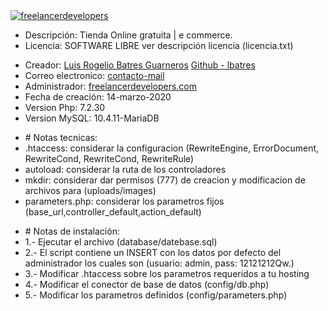 
<a target="_blank" aling="center" href="https://freelancerdevelopers.com">
	<img src="https://freelancerdevelopers.com/Recursos/imagen/FreelancerDevelopers.png" alt="freelancerdevelopers" title="freelancerdevelopers">
</a>


<ul>
    <li>Descripción: Tienda Online gratuita | e commerce.</li>
	<li>Licencia: SOFTWARE LIBRE ver descripción licencia (licencia.txt)</li>
</ul>

<ul>
	<li>Creador: <a target="_blank" href="https://mx.linkedin.com/in/luis-rogelio-batres-guarneros-26854950"> Luis Rogelio Batres Guarneros</a> <a href="https://github.com/lBa3"> Github - lbatres </a></li>
	<li>Correo electronico: <a href="mailto:lbatres@freelancerdevelopers.com">contacto-mail</a></li>
	<li>Administrador: <a target="_blank" href="https://freelancerdevelopers.com"> freelancerdevelopers.com </a></li>
	<li>Fecha de creación: 14-marzo-2020</li>
	<li>Version Php:  7.2.30</li>
	<li>Version MySQL: 10.4.11-MariaDB</li>
</ul>

<ul>
	<li># Notas tecnicas:</li>
	<li>.htaccess: considerar la configuracion (RewriteEngine, ErrorDocument, RewriteCond, RewriteCond, RewriteRule) </li>
	<li>autoload: considerar la ruta de los controladores</li>
	<li>mkdir: considerar dar permisos (777) de creacion y modificacion de archivos para (uploads/images)</li>
	<li>parameters.php: considerar los parametros fijos (base_url,controller_default,action_default)</li>
</ul>


<ul>
	<li># Notas de instalación:</li>
	<li>1.- Ejecutar el archivo (database/datebase.sql)</li>
	<li>2.- El script contiene un INSERT con los datos por defecto del administrador los cuales son (usuario: admin, pass: 12121212Qw.)</li>
	<li>3.- Modificar .htaccess sobre los parametros requeridos a tu hosting</li>
	<li>4.- Modificar el conector de base de datos (config/db.php)</li>
	<li>5.- Modificar los parametros definidos (config/parameters.php)</li>
</ul>



